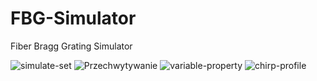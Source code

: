 # FBG-Simulator
Fiber Bragg Grating Simulator

![simulate-set](https://github.com/pstepniak/FBG-Simulator/assets/124736827/15162b32-d107-495a-9b27-eb378e222106)
![Przechwytywanie](https://github.com/pstepniak/FBG-Simulator/assets/124736827/26fcab32-a75a-41c5-a8cd-c7623b47f64e)
![variable-property](https://github.com/pstepniak/FBG-Simulator/assets/124736827/9c1f3ca6-7b8b-4003-a4bc-55a5e16e58a7)
![chirp-profile](https://github.com/pstepniak/FBG-Simulator/assets/124736827/6a74abda-017f-4902-b77a-978bce5c97d2)

